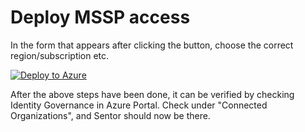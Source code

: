 # Deploy MSSP access
In the form that appears after clicking the button, choose the correct region/subscription etc.


[![Deploy to Azure](https://aka.ms/deploytoazurebutton)](https://portal.azure.com/#create/Microsoft.Template/uri/https%3A%2F%2Fraw.githubusercontent.com%2FSentorSecurity%2FAzureOnboardingStuff%2Fmain%2FSetupTrustToMSSP%2FMSSDeploy.json)

After the above steps have been done, it can be verified by checking Identity Governance in Azure Portal. Check under "Connected Organizations", and Sentor should now be there.
